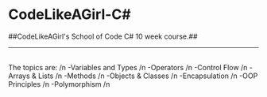 # CodeLikeAGirl-C#
##CodeLikeAGirl's School of Code C# 10 week course.##
<hr />
<br />
The topics are: /n
-Variables and Types /n
-Operators /n
-Control Flow /n
-Arrays & Lists /n
-Methods /n
-Objects & Classes /n
-Encapsulation /n
-OOP Principles /n
-Polymorphism /n

